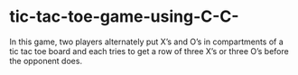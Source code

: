 # tic-tac-toe-game-using-C-C-
In this game, two players alternately put X’s and O’s in compartments of a tic tac toe board  and each tries to get a row of three X’s or three O’s before the opponent does.
